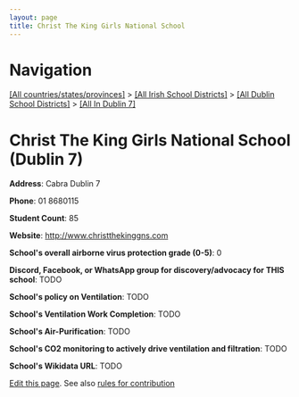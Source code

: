 ```yaml
---
layout: page
title: Christ The King Girls National School
---
```

# Navigation

[[All countries/states/provinces]](../../../..) > [[All Irish School Districts]](../../..) > [[All Dublin School Districts]](../..) > [[All In Dublin 7]](..)

# Christ The King Girls National School (Dublin 7)

**Address**: Cabra Dublin 7

**Phone**: 01 8680115

**Student Count**: 85

**Website**: <http://www.christthekinggns.com>

**School's overall airborne virus protection grade (0-5)**: 0

**Discord, Facebook, or WhatsApp group for discovery/advocacy for THIS school**: TODO

**School's policy on Ventilation**: TODO

**School's Ventilation Work Completion**: TODO

**School's Air-Purification**: TODO

**School's CO2 monitoring to actively drive ventilation and filtration**: TODO

**School's Wikidata URL**: TODO


[Edit this page](https://github.com/ventilate-schools/Ireland/edit/main/./Dublin_7/Christ_The_King_Girls_National_School.md). See also [rules for contribution](../../../contribution-rules/)